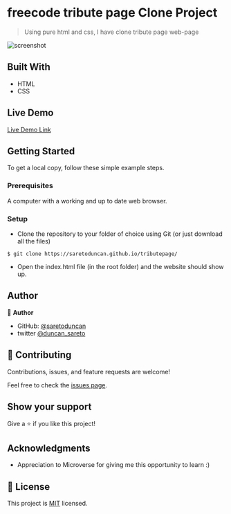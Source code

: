 

# freecode tribute page Clone Project

> Using pure html and css, I have clone tribute page web-page

![screenshot](images/screenshot.jpeg)


## Built With

- HTML
- CSS
 

## Live Demo

[Live Demo Link](https://saretoduncan.github.io/tributepage/)


## Getting Started

To get a local copy, follow these simple example steps.

### Prerequisites

A computer with a working and up to date web browser.

### Setup

- Clone the repository to your folder of choice using Git (or just download all the files)
```
$ git clone https://saretoduncan.github.io/tributepage/

```
- Open the index.html file (in the root folder) and the website should show up.

## Author

👤 **Author**

- GitHub: [@saretoduncan](https://github.com/saretoduncan)
- twitter [@duncan_sareto](https://twitter.com/duncan_sareto)





## 🤝 Contributing

Contributions, issues, and feature requests are welcome!

Feel free to check the [issues page](.github/ISSUE_TEMPLATE/feature_request.md).

## Show your support

Give a ⭐️ if you like this project!

## Acknowledgments

- Appreciation to  Microverse for giving me this opportunity to learn :)

## 📝 License

This project is [MIT](LICENCE) licensed.
